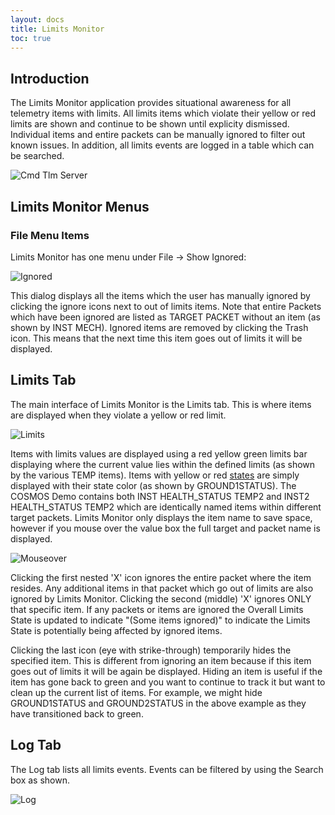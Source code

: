 ```yaml
---
layout: docs
title: Limits Monitor
toc: true
---
```


## Introduction

The Limits Monitor application provides situational awareness for all telemetry items with limits. All limits items which violate their yellow or red limits are shown and continue to be shown until explicity dismissed. Individual items and entire packets can be manually ignored to filter out known issues. In addition, all limits events are logged in a table which can be searched.

![Cmd Tlm Server]({{site.baseurl}}/img/v5/limits_monitor/limits_monitor.png)

## Limits Monitor Menus

### File Menu Items

Limits Monitor has one menu under File -> Show Ignored:

![Ignored]({{site.baseurl}}/img/v5/limits_monitor/ignored.png)

This dialog displays all the items which the user has manually ignored by clicking the ignore icons next to out of limits items. Note that entire Packets which have been ignored are listed as TARGET PACKET without an item (as shown by INST MECH). Ignored items are removed by clicking the Trash icon. This means that the next time this item goes out of limits it will be displayed.

## Limits Tab

The main interface of Limits Monitor is the Limits tab. This is where items are displayed when they violate a yellow or red limit.

![Limits]({{site.baseurl}}/img/v5/limits_monitor/limits_monitor.png)

Items with limits values are displayed using a red yellow green limits bar displaying where the current value lies within the defined limits (as shown by the various TEMP items). Items with yellow or red [states]({{site.baseurl}}/docs/v5/telemetry#state) are simply displayed with their state color (as shown by GROUND1STATUS). The COSMOS Demo contains both INST HEALTH_STATUS TEMP2 and INST2 HEALTH_STATUS TEMP2 which are identically named items within different target packets. Limits Monitor only displays the item name to save space, however if you mouse over the value box the full target and packet name is displayed.

![Mouseover]({{site.baseurl}}/img/v5/limits_monitor/mouseover.png)

Clicking the first nested 'X' icon ignores the entire packet where the item resides. Any additional items in that packet which go out of limits are also ignored by Limits Monitor. Clicking the second (middle) 'X' ignores ONLY that specific item. If any packets or items are ignored the Overall Limits State is updated to indicate "(Some items ignored)" to indicate the Limits State is potentially being affected by ignored items.

Clicking the last icon (eye with strike-through) temporarily hides the specified item. This is different from ignoring an item because if this item goes out of limits it will be again be displayed. Hiding an item is useful if the item has gone back to green and you want to continue to track it but want to clean up the current list of items. For example, we might hide GROUND1STATUS and GROUND2STATUS in the above example as they have transitioned back to green.

## Log Tab

The Log tab lists all limits events. Events can be filtered by using the Search box as shown.

![Log]({{site.baseurl}}/img/v5/limits_monitor/log.png)
